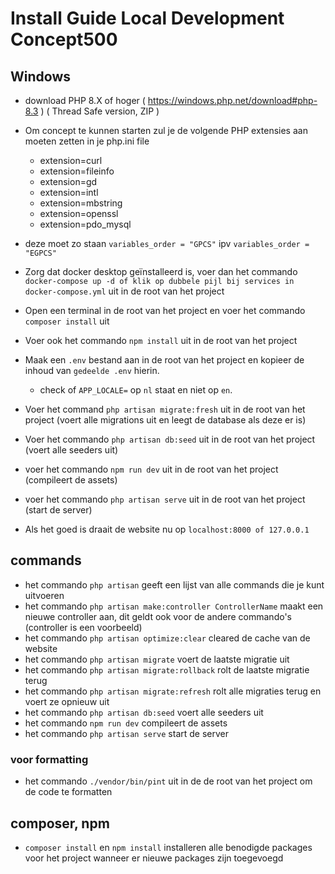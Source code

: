 # Install Guide Local Development Concept500

## Windows
- download PHP 8.X of hoger ( https://windows.php.net/download#php-8.3 ) ( Thread Safe version, ZIP )
- Om concept te kunnen starten zul je de volgende PHP extensies aan moeten zetten in je php.ini file
    - extension=curl
    - extension=fileinfo
    - extension=gd
    - extension=intl
    - extension=mbstring
    - extension=openssl
    - extension=pdo_mysql

- deze moet zo staan `variables_order = "GPCS"` ipv `variables_order = "EGPCS"`

- Zorg dat docker desktop geïnstalleerd is, voer dan het commando `docker-compose up -d of klik op dubbele pijl bij services in docker-compose.yml` uit in de root van het project
- Open een terminal in de root van het project en voer het commando `composer install` uit
- Voer ook het commando `npm install` uit in de root van het project
- Maak een `.env` bestand aan in de root van het project en kopieer de inhoud van `gedeelde .env` hierin.
    - check of `APP_LOCALE=` op `nl` staat en niet op `en`.
- Voer het command `php artisan migrate:fresh` uit in de root van het project (voert alle migrations uit en leegt de database als deze er is)
- Voer het commando `php artisan db:seed` uit in de root van het project (voert alle seeders uit)
- voer het commando `npm run dev` uit in de root van het project (compileert de assets)
- voer het commando `php artisan serve` uit in de root van het project (start de server)
- Als het goed is draait de website nu op `localhost:8000 of 127.0.0.1`

## commands
- het commando `php artisan` geeft een lijst van alle commands die je kunt uitvoeren
- het commando `php artisan make:controller ControllerName` maakt een nieuwe controller aan, dit geldt ook voor de andere commando's (controller is een voorbeeld)
- het commando `php artisan optimize:clear` cleared de cache van de website
- het commando `php artisan migrate` voert de laatste migratie uit
- het commando `php artisan migrate:rollback` rolt de laatste migratie terug
- het commando `php artisan migrate:refresh` rolt alle migraties terug en voert ze opnieuw uit
- het commando `php artisan db:seed` voert alle seeders uit
- het commando `npm run dev` compileert de assets
- het commando `php artisan serve` start de server

### voor formatting
- het commando `./vendor/bin/pint` uit in de de root van het project om de code te formatten

## composer, npm
- `composer install` en `npm install` installeren alle benodigde packages voor het project wanneer er nieuwe packages zijn toegevoegd
